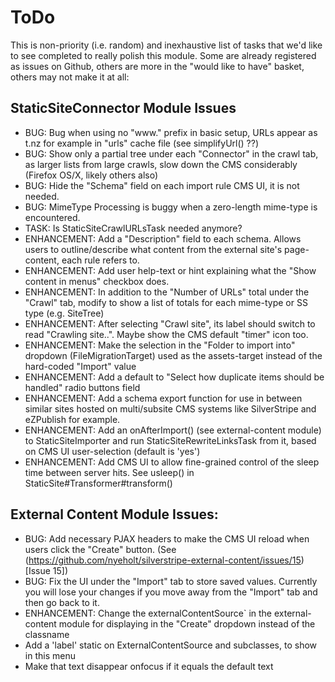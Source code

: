 # ToDo

This is non-priority (i.e. random) and inexhaustive list of tasks that we'd like to see completed to really polish this module.
Some are already registered as issues on Github, others are more in the "would like to have" basket, others may not make it at all:

## StaticSiteConnector Module Issues

* BUG: Bug when using no "www." prefix in basic setup, URLs appear as t.nz for example in "urls" cache file (see simplifyUrl() ??)
* BUG: Show only a partial tree under each "Connector" in the crawl tab, as larger lists from large crawls, slow down the CMS considerably (Firefox OS/X, likely others also)
* BUG: Hide the "Schema" field on each import rule CMS UI, it is not needed.
* BUG: MimeType Processing is buggy when a zero-length mime-type is encountered.
* TASK: Is StaticSiteCrawlURLsTask needed anymore?
* ENHANCEMENT: Add a "Description" field to each schema. Allows users to outline/describe what content from the external site's page-content, each rule refers to.
* ENHANCEMENT: Add user help-text or hint explaining what the "Show content in menus" checkbox does.
* ENHANCEMENT: In addition to the "Number of URLs" total under the "Crawl" tab, modify to show a list of totals for each mime-type or SS type (e.g. SiteTree)
* ENHANCEMENT: After selecting "Crawl site", its label should switch to read "Crawling site..". Maybe show the CMS default "timer" icon too.
* ENHANCEMENT: Make the selection in the "Folder to import into" dropdown (FileMigrationTarget) used as the assets-target instead of the hard-coded "Import" value
* ENHANCEMENT: Add a default to "Select how duplicate items should be handled" radio buttons field
* ENHANCEMENT: Add a schema export function for use in between similar sites hosted on multi/subsite CMS systems like SilverStripe and eZPublish for example.
* ENHANCEMENT: Add an onAfterImport() (see external-content module) to StaticSiteImporter and run StaticSiteRewriteLinksTask from it, based on CMS UI user-selection (default is 'yes')
* ENHANCEMENT: Add CMS UI to allow fine-grained control of the sleep time between server hits. See usleep() in StaticSite#Transformer#transform()

## External Content Module Issues:

* BUG: Add necessary PJAX headers to make the CMS UI reload when users click the "Create" button. (See (https://github.com/nyeholt/silverstripe-external-content/issues/15)[Issue 15])
* BUG: Fix the UI under the "Import" tab to store saved values. Currently you will lose your changes if you move away from the "Import" tab and then go back to it.
* ENHANCEMENT: Change the externalContentSource` in the external-content module for displaying in the "Create" dropdown instead of the classname
 * Add a 'label' static on ExternalContentSource and subclasses, to show in this menu
 * Make that text disappear onfocus if it equals the default text